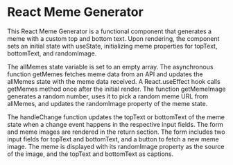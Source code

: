 # React Meme Generator

This React Meme Generator is a functional component that generates a meme with a custom top and bottom text. Upon rendering, the component sets an initial state with useState, initializing meme properties for topText, bottomText, and randomImage. 

The allMemes state variable is set to an empty array. The asynchronous function getMemes fetches meme data from an API and updates the allMemes state with the meme data received. A React.useEffect hook calls getMemes method once after the initial render. The function getMemeImage generates a random number, uses it to pick a random meme URL from allMemes, and updates the randomImage property of the meme state. 

The handleChange function updates the topText or bottomText of the meme state when a change event happens in the respective input fields. The form and meme images are rendered in the return section. The form includes two input fields for topText and bottomText, and a button to fetch a new meme image. The meme is displayed with its randomImage property as the source of the image, and the topText and bottomText as captions.